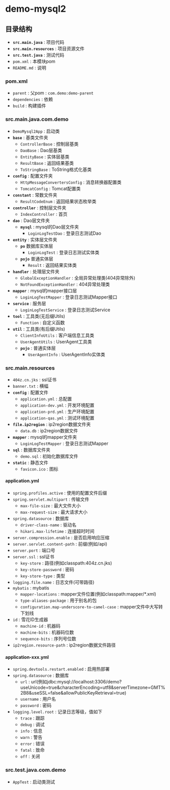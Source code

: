 # demo-mysql2

## 目录结构
- **`src.main.java`** : 项目代码
- **`src.main.resources`** : 项目资源文件
- **`src.test.java`** : 测试代码
- `pom.xml` : 本模块pom
- `README.md` : 说明

### pom.xml
- `parent` : 父pom : `com.demo:demo-parent`
- `dependencies` : 依赖
- `build` : 构建插件

### src.main.java.com.demo
- `DemoMysql2App` : 启动类
- **`base`** : 基类文件夹
  - `ControllerBase` : 控制层基类
  - `DaoBase` : Dao层基类
  - `EntityBase` : 实体层基类
  - `ResultBase` : 返回结果基类
  - `ToStringBase` : ToString格式化基类
- **`config`** : 配置文件夹
  - `HttpMessageConvertersConfig` : 消息转换器配置类
  - `TomcatConfig` : Tomcat配置类
- **`constant`** : 常数文件夹
  - `ResultCodeEnum` : 返回结果状态枚举类
- **`controller`** : 控制层文件夹
  - `IndexController` : 首页
- **`dao`** : Dao层文件夹
  - **`mysql`** : mysql的Dao层文件夹
    - `LoginLogTestDao` : 登录日志测试Dao
- **`entity`** : 实体层文件夹
  - **`po`**  数据库实体层
    - `LoginLogTest` : 登录日志测试实体类
  - **`pojo`**  普通实体层
    - `Result` : 返回结果实体类
- **`handler`** : 处理层文件夹
  - `GlobalExceptionHandler` : 全局异常处理类(404异常除外)
  - `NotFoundExceptionHandler` : 404异常处理类
- **`mapper`** : mysql的mapper接口层
  - `LoginLogTestMapper` : 登录日志测试Mapper接口
- **`service`** : 服务层
  - `LoginLogTestService` : 登录日志测试Service
- **`tool`** : 工具类(无后缀Utils)
  - `Function` : 自定义函数
- **`util`** : 工具类(有后缀Utils)
  - `ClientInfoUtils` : 客户端信息工具类
  - `UserAgentUtils` : UserAgent工具类
  - **`pojo`** : 普通实体层
    - `UserAgentInfo` : UserAgentInfo实体类

### src.main.resources
- `404z.cn.jks` : ssl证书
- `banner.txt` : 横幅
- **`config`** : 配置文件
  - `application.yml` : 总配置
  - `application-dev.yml` : 开发环境配置
  - `application-prd.yml` : 生产环境配置
  - `application-qas.yml` : 测试环境配置
- **`file.ip2region`** : ip2region数据文件夹
  - `data.db` : ip2region数据文件
- **`mapper`** : mysql的mapper文件夹
  - `LoginLogTestMapper` : 登录日志测试Mapper
- **`sql`** : 数据库文件夹
  - `demo.sql` : 初始化数据库文件
- **`static`** : 静态文件
  - `favicon.ico` : 图标

#### application.yml
- `spring.profiles.active` : 使用的配置文件后缀
- `spring.servlet.multipart` : 传输文件
  - `max-file-size` : 最大文件大小
  - `max-request-size` : 最大请求大小
- `spring.datasource` : 数据库
  - `driver-class-name` : 驱动名
  - `hikari.max-lifetime` : 连接超时时间
- `server.compression.enable` : 是否启用响应压缩
- `server.servlet.content-path` : 前缀(例如/api)
- `server.port` : 端口号
- `server.ssl` : ssl证书
  - `key-store` : 路径(例如classpath:404z.cn.jks)
  - `key-store-password` : 密码
  - `key-store-type` : 类型
- `logging.file.name` : 日志文件(可带路径)
- `mybatis` : mybatis
  - `mapper-locations` : mapper文件位置(例如classpath:mapper/*.xml)
  - `type-aliases-package` : 用于别名的包
  - `configuration.map-underscore-to-camel-case` : mapper文件中大写转下划线
- `id` : 雪花ID生成器
  - `machine-id` : 机器码
  - `machine-bits` : 机器码位数
  - `sequence-bits` : 序列号位数
- `ip2region.resource-path` : ip2region数据文件路径

#### application-xxx.yml
- `spring.devtools.restart.enabled` : 启用热部署
- `spring.datasource` : 数据库
  - `url` : url(例如jdbc:mysql://localhost:3306/demo?useUnicode=true&characterEncoding=utf8&serverTimezone=GMT%2B8&useSSL=false&allowPublicKeyRetrieval=true)
  - `username` : 用户名
  - `password` : 密码
- `logging.level.root` : 记录日志等级，值如下
  - `trace` : 跟踪
  - `debug` : 调试
  - `info` : 信息
  - `warn` : 警告
  - `error` : 错误
  - `fatal` : 致命
  - `off` : 关闭

### src.test.java.com.demo
- `AppTest` : 启动类测试
